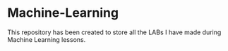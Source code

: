 # Machine-Learning
This repository has been created to store all the LABs I have made during Machine Learning lessons.
